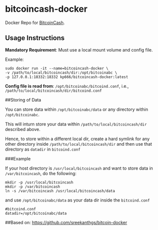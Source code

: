 # bitcoincash-docker
Docker Repo for [BitcoinCash](https://www.bitcoincash.org/).

## Usage Instructions

**Mandatory Requirement**: Must use a local mount volume and config file.

Example:

```
sudo docker run -it --name=bitcoincash-docker \   
-v /path/to/local/bitcoincash/dir:/opt/bitcoinabc \   
-p 127.0.0.1:18332:18332 kp666/bitcoincash-docker:latest
```

**Config file is read from**: `/opt/bitcoinabc/bitcoind.conf`, i.e., `/path/to/local/bitcoincash/dir/bitcoind.conf`

##Storing of Data

You can store data within `/opt/bitcoinabc/data` or any directory within `/opt/bitcoinabc`.

This will inturn store your data within `/path/to/local/bitcoincash/dir` described above. 

Hence, to store within a different local dir, create a hard symlink for any other directory inside `/path/to/local/bitcoincash/dir` and then use that directory as `datadir` in `bitcoind.conf`

###Example

If your host directory is `/usr/local/bitcoincash` and want to store data in `/var/bitcoincash`, do the following:

```
mkdir -p /usr/local/bitcoincash
mkdir -p /var/bitcoincash
ln -s /var/bitcoincash /usr/local/bitcoincash/data
```

and use `/opt/bitcoinabc/data` as your data dir inside the `bitcoind.conf`

```
#bitcoind.conf
datadir=/opt/bitcoinabc/data
```

##Based on:
https://github.com/sreekanthgs/bitcoin-docker
